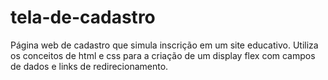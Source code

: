 # tela-de-cadastro
Página web de cadastro que simula inscrição em um site educativo.  Utiliza os conceitos de html e css para a criação de um display flex com campos de dados e links de redirecionamento.  
